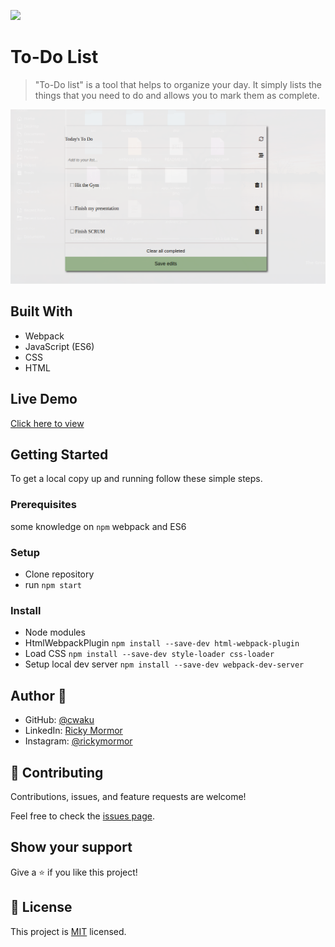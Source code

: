 ![](https://img.shields.io/badge/Microverse-blueviolet)

# To-Do List

> "To-Do list" is a tool that helps to organize your day. It simply lists the things that you need to do and allows you to mark them as complete.

![screenshot](./ToDo.png)


## Built With

- Webpack
- JavaScript (ES6)
- CSS
- HTML

## Live Demo
[Click here to view](https://cwaku.github.io/to-do-list/)

## Getting Started

To get a local copy up and running follow these simple steps.

### Prerequisites

some knowledge on `npm` webpack and ES6

### Setup

- Clone repository
- run `npm start`
### Install

- Node modules
- HtmlWebpackPlugin `npm install --save-dev html-webpack-plugin`
- Load CSS `npm install --save-dev style-loader css-loader`
- Setup local dev server `npm install --save-dev webpack-dev-server`



## Author 👤 

- GitHub: [@cwaku](https://github.com/cwaku)
- LinkedIn: [Ricky Mormor](www.linkedin.com/in/ricky-mormor)
- Instagram: [@rickymormor](https://instagram.com/rickymormor)

## 🤝 Contributing

Contributions, issues, and feature requests are welcome!

Feel free to check the [issues page](https://github.com/cwaku/to-do-list/issues).

## Show your support

Give a ⭐️ if you like this project!
## 📝 License

This project is [MIT](./MIT.md) licensed.
